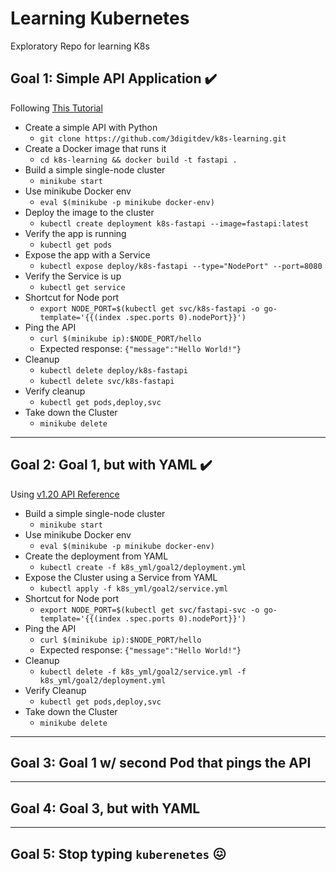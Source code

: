 # Learning Kubernetes
Exploratory Repo for learning K8s

## Goal 1:  Simple API Application  :heavy_check_mark:

Following [This Tutorial](https://kubernetes.io/docs/tutorials/kubernetes-basics/)

- Create a simple API with Python
  - `git clone https://github.com/3digitdev/k8s-learning.git`
- Create a Docker image that runs it
  - `cd k8s-learning && docker build -t fastapi .`
- Build a simple single-node cluster
  - `minikube start`
- Use minikube Docker env
  - `eval $(minikube -p minikube docker-env)`
- Deploy the image to the cluster
  - `kubectl create deployment k8s-fastapi --image=fastapi:latest`
- Verify the app is running
  - `kubectl get pods`
- Expose the app with a Service
  - `kubectl expose deploy/k8s-fastapi --type="NodePort" --port=8080`
- Verify the Service is up
  - `kubectl get service`
- Shortcut for Node port
  - `export NODE_PORT=$(kubectl get svc/k8s-fastapi -o go-template='{{(index .spec.ports 0).nodePort}}')`
- Ping the API
  - `curl $(minikube ip):$NODE_PORT/hello`
  - Expected response:  `{"message":"Hello World!"}`
- Cleanup
  - `kubectl delete deploy/k8s-fastapi`
  - `kubectl delete svc/k8s-fastapi`
- Verify cleanup
  - `kubectl get pods,deploy,svc`
- Take down the Cluster
  - `minikube delete`

---

## Goal 2:  Goal 1, but with YAML  :heavy_check_mark:

Using [v1.20 API Reference](https://kubernetes.io/docs/reference/generated/kubernetes-api/v1.20/)

- Build a simple single-node cluster
  - `minikube start`
- Use minikube Docker env
  - `eval $(minikube -p minikube docker-env)`
- Create the deployment from YAML
  - `kubectl create -f k8s_yml/goal2/deployment.yml`
- Expose the Cluster using a Service from YAML
  - `kubectl apply -f k8s_yml/goal2/service.yml`
- Shortcut for Node port
  - `export NODE_PORT=$(kubectl get svc/fastapi-svc -o go-template='{{(index .spec.ports 0).nodePort}}')`
- Ping the API
  - `curl $(minikube ip):$NODE_PORT/hello`
  - Expected response:  `{"message":"Hello World!"}`
- Cleanup
  - `kubectl delete -f k8s_yml/goal2/service.yml -f k8s_yml/goal2/deployment.yml`
- Verify Cleanup
  - `kubectl get pods,deploy,svc`
- Take down the Cluster
  - `minikube delete`

---

## Goal 3:  Goal 1 w/ second Pod that pings the API

---

## Goal 4:  Goal 3, but with YAML

---

## Goal 5:  Stop typing `kuberenetes` :confounded:
